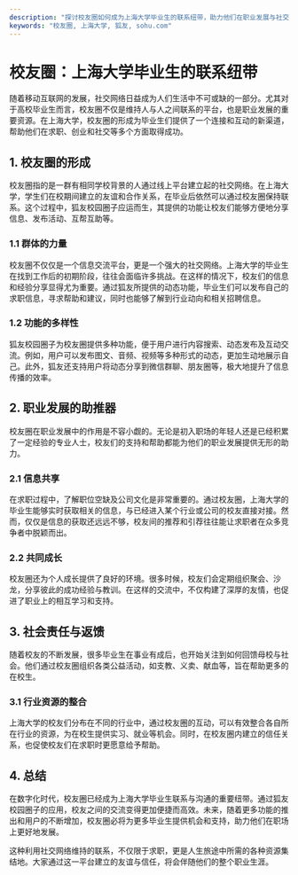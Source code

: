 ```yaml
---
description: "探讨校友圈如何成为上海大学毕业生的联系纽带，助力他们在职业发展与社交方面的需要。"
keywords: "校友圈, 上海大学, 狐友, sohu.com"
---
```

# 校友圈：上海大学毕业生的联系纽带

随着移动互联网的发展，社交网络日益成为人们生活中不可或缺的一部分。尤其对于高校毕业生而言，校友圈不仅是维持人与人之间联系的平台，也是职业发展的重要资源。在上海大学，校友圈的形成为毕业生们提供了一个连接和互动的新渠道，帮助他们在求职、创业和社交等多个方面取得成功。

## 1. 校友圈的形成

校友圈指的是一群有相同学校背景的人通过线上平台建立起的社交网络。在上海大学，学生们在校期间建立的友谊和合作关系，在毕业后依然可以通过校友圈保持联系。这个过程中，狐友校园圈子应运而生，其提供的功能让校友们能够方便地分享信息、发布活动、互帮互助等。

### 1.1 群体的力量

校友圈不仅仅是一个信息交流平台，更是一个强大的社交网络。上海大学的毕业生在找到工作后的初期阶段，往往会面临许多挑战。在这样的情况下，校友们的信息和经验分享显得尤为重要。通过狐友所提供的动态功能，毕业生们可以发布自己的求职信息，寻求帮助和建议，同时也能够了解到行业动向和相关招聘信息。

### 1.2 功能的多样性

狐友校园圈子为校友圈提供多种功能，便于用户进行内容搜索、动态发布及互动交流。例如，用户可以发布图文、音频、视频等多种形式的动态，更加生动地展示自己。此外，狐友还支持用户将动态分享到微信群聊、朋友圈等，极大地提升了信息传播的效率。

## 2. 职业发展的助推器

校友圈在职业发展中的作用是不容小觑的。无论是初入职场的年轻人还是已经积累了一定经验的专业人士，校友们的支持和帮助都能为他们的职业发展提供无形的助力。

### 2.1 信息共享

在求职过程中，了解职位空缺及公司文化是非常重要的。通过校友圈，上海大学的毕业生能够实时获取相关的信息，与已经进入某个行业或公司的校友直接对接。然而，仅仅是信息的获取还远远不够，校友间的推荐和引荐往往能让求职者在众多竞争者中脱颖而出。

### 2.2 共同成长

校友圈还为个人成长提供了良好的环境。很多时候，校友们会定期组织聚会、沙龙，分享彼此的成功经验与教训。在这样的交流中，不仅构建了深厚的友情，也促进了职业上的相互学习和支持。

## 3. 社会责任与返馈

随着校友的不断发展，很多毕业生在事业有成后，也开始关注到如何回馈母校与社会。他们通过校友圈组织各类公益活动，如支教、义卖、献血等，旨在帮助更多的在校生。

### 3.1 行业资源的整合

上海大学的校友们分布在不同的行业中，通过校友圈的互动，可以有效整合各自所在行业的资源，为在校生提供实习、就业等机会。同时，在校友圈内建立的信任关系，也促使校友们在求职时更愿意给予帮助。

## 4. 总结

在数字化时代，校友圈已经成为上海大学毕业生联系与沟通的重要纽带。通过狐友校园圈子的应用，校友之间的交流变得更加便捷而高效。未来，随着更多功能的推出和用户的不断增加，校友圈必将为更多毕业生提供机会和支持，助力他们在职场上更好地发展。

这种利用社交网络维持的联系，不仅限于求职，更是人生旅途中所需的各种资源集结地。大家通过这一平台建立的友谊与信任，将会伴随他们的整个职业生涯。
